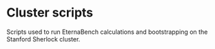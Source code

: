 # Cluster scripts

Scripts used to run EternaBench calculations and bootstrapping on the Stanford Sherlock cluster.


